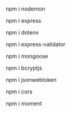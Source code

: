 npm i nodemon

 npm i express  

 npm i dotenv  

 npm i express-validator 

 npm i mongoose

 npm i bcryptjs

 npm i jsonwebtoken


 npm i cors

 npm i moment